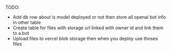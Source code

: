 TODO:

- Add db row about is model deployed or not then store all openai bot info in other table
- Create table for files with storage url linked with owner id and link them to a bot
- Upload files to vercel blob storage then when you deploy use thoses files
